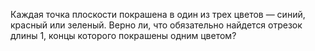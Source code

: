 Каждая точка плоскости покрашена в один из трех цветов — синий, красный или зеленый. Верно ли, что обязательно найдется отрезок длины 1, концы которого покрашены одним цветом?